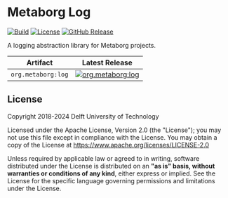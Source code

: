 # Metaborg Log
[![Build][github-build-badge]][github-build]
[![License][license-badge]][license]
[![GitHub Release][github-release-badge]][github-release]

A logging abstraction library for Metaborg projects.

| Artifact           | Latest Release                            |
|--------------------|-------------------------------------------|
| `org.metaborg:log` | [![org.metaborg:log][maven-badge]][maven] |



## License
Copyright 2018-2024 Delft University of Technology

Licensed under the Apache License, Version 2.0 (the "License"); you may not use this file except in compliance with the License. You may obtain a copy of the License at <https://www.apache.org/licenses/LICENSE-2.0>

Unless required by applicable law or agreed to in writing, software distributed under the License is distributed on an **"as is" basis, without warranties or conditions of any kind**, either express or implied. See the License for the specific language governing permissions and limitations under the License.

[github-build-badge]: https://img.shields.io/github/actions/workflow/status/metaborg/log/build.yaml
[github-build]: https://github.com/metaborg/log/actions
[license-badge]: https://img.shields.io/github/license/metaborg/log
[license]: https://github.com/metaborg/log/blob/master/LICENSE
[github-release-badge]: https://img.shields.io/github/v/release/metaborg/log
[github-release]: https://github.com/metaborg/log/releases

[maven-badge]: https://img.shields.io/maven-metadata/v?metadataUrl=https%3A%2F%2Fartifacts.metaborg.org%2Fcontent%2Frepositories%2Freleases%2Forg%2Fmetaborg%2Flog%2Fmaven-metadata.xml
[maven]: https://artifacts.metaborg.org/#nexus-search;gav~org.metaborg~log~~~

